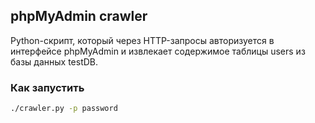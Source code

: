 ## phpMyAdmin crawler

Python-скрипт, который через HTTP-запросы авторизуется в
интерфейсе phpMyAdmin и извлекает содержимое таблицы users из базы данных
testDB.

### Как запустить

```bash
./crawler.py -p password 
```
